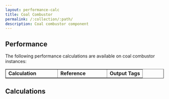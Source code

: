 ```yaml
---
layout: performance-calc
title: Coal Combustor
permalink: /:collection/:path/
description: Coal combustor component
---
```


<div class="section" id="performance">
<h2>Performance<a class="headerlink" href="#performance" title="Permalink to this headline"></a></h2>
<p>The following performance calculations are available on coal combustor instances:</p>
<table border="1" class="docutils">
<colgroup>
<col width="38%">
<col width="36%">
<col width="26%">
</colgroup>
<tbody valign="top">
<tr class="row-odd"><td><strong>Calculation</strong></td>
<td><strong>Reference</strong></td>
<td><strong>Output Tags</strong></td>
</tbody>
</table>
</div>


<div class="section" id="calculations">
<h2>Calculations<a class="headerlink" href="#calculations" title="Permalink to this headline"></a></h2>
</div>
